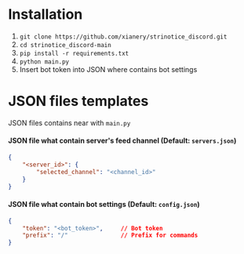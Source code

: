 # Installation
1. `git clone https://github.com/xianery/strinotice_discord.git`
2. `cd strinotice_discord-main`
3. `pip install -r requirements.txt`
4. `python main.py`
5. Insert bot token into JSON where contains bot settings

# JSON files templates
JSON files contains near with `main.py`
#### JSON file what contain server's feed channel (Default: `servers.json`)
```json
{
    "<server_id>": {
        "selected_channel": "<channel_id>"
    }
}
```
#### JSON file what contain bot settings (Default: `config.json`)
```json
{
    "token": "<bot_token>",     // Bot token
    "prefix": "/"               // Prefix for commands
}
```